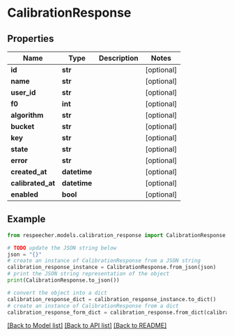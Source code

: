 # CalibrationResponse


## Properties

Name | Type | Description | Notes
------------ | ------------- | ------------- | -------------
**id** | **str** |  | [optional] 
**name** | **str** |  | [optional] 
**user_id** | **str** |  | [optional] 
**f0** | **int** |  | [optional] 
**algorithm** | **str** |  | [optional] 
**bucket** | **str** |  | [optional] 
**key** | **str** |  | [optional] 
**state** | **str** |  | [optional] 
**error** | **str** |  | [optional] 
**created_at** | **datetime** |  | [optional] 
**calibrated_at** | **datetime** |  | [optional] 
**enabled** | **bool** |  | [optional] 

## Example

```python
from respeecher.models.calibration_response import CalibrationResponse

# TODO update the JSON string below
json = "{}"
# create an instance of CalibrationResponse from a JSON string
calibration_response_instance = CalibrationResponse.from_json(json)
# print the JSON string representation of the object
print(CalibrationResponse.to_json())

# convert the object into a dict
calibration_response_dict = calibration_response_instance.to_dict()
# create an instance of CalibrationResponse from a dict
calibration_response_form_dict = calibration_response.from_dict(calibration_response_dict)
```
[[Back to Model list]](../README.md#documentation-for-models) [[Back to API list]](../README.md#documentation-for-api-endpoints) [[Back to README]](../README.md)


